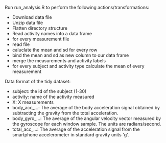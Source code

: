 Run run_analysis.R to perform the following actions/transformations:
- Download data file
- Unzip data file
- Flatten directory structure
- Read activity names into a data frame
- for every measurement file
 - read file
 - caluclate the mean and sd for every row
 - bind the mean and sd as new column to our data frame
- merge the measurements and activity labels
- for every subject and activity type calculate the mean of every measurement

Data format of the tidy dataset:
- subject: the id of the subject (1-30)
- activity: name of the activity measured
- X: X measurements
- body_acc_...: The average of the body acceleration signal obtained by subtracting the gravity from the total acceleration. 
- body_gyro_...: The average of the angular velocity vector measured by the gyroscope for each window sample. The units are radians/second.
- total_acc_...: The average of the acceleration signal from the smartphone accelerometer in standard gravity units 'g'.

